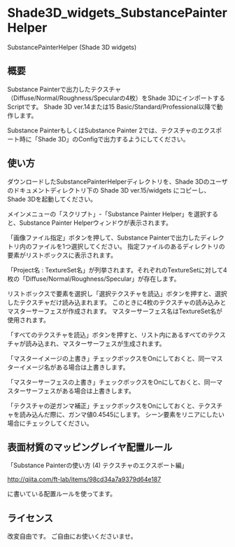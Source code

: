 # Shade3D_widgets_SubstancePainterHelper
SubstancePainterHelper (Shade 3D widgets)

## 概要

Substance Painterで出力したテクスチャ（Diffuse/Normal/Roughness/Specularの4枚）をShade 3DにインポートするScriptです。
Shade 3D ver.14または15 Basic/Standard/Professional以降で動作します。

Substance PainterもしくはSubstance Painter 2では、テクスチャのエクスポート時に「Shade 3D」のConfigで出力するようにしてください。


## 使い方

ダウンロードしたSubstancePainterHelperディレクトリを、Shade 3Dのユーザのドキュメントディレクトリ下の
Shade 3D ver.15/widgets にコピーし、Shade 3Dを起動してください。

メインメニューの「スクリプト」-「Substance Painter Helper」を選択すると、Substance Painter Helperウィンドウが表示されます。

「画像ファイル指定」ボタンを押して、Substance Painterで出力したディレクトリ内のファイルを1つ選択してください。
指定ファイルのあるディレクトリの要素がリストボックスに表示されます。

「Project名 : TextureSet名」が列挙されます。それぞれのTextureSetに対して4枚の「Diffuse/Normal/Roughness/Specular」が存在します。

リストボックスで要素を選択し「選択テクスチャを読込」ボタンを押すと、選択したテクスチャだけ読み込まれます。
このときに4枚のテクスチャの読み込みとマスターサーフェスが作成されます。
マスターサーフェス名はTextureSet名が使用されます。

「すべてのテクスチャを読込」ボタンを押すと、リスト内にあるすべてのテクスチャが読み込まれ、マスターサーフェスが生成されます。

「マスターイメージの上書き」チェックボックスをOnにしておくと、同一マスターイメージ名がある場合は上書きします。

「マスターサーフェスの上書き」チェックボックスをOnにしておくと、同一マスターサーフェスがある場合は上書きします。

「テクスチャの逆ガンマ補正」チェックボックスをOnにしておくと、テクスチャを読み込んだ際に、ガンマ値0.4545にします。
シーン要素をリニアにしたい場合にチェックしてください。

## 表面材質のマッピングレイヤ配置ルール

「Substance Painterの使い方 (4) テクスチャのエクスポート編」

http://qiita.com/ft-lab/items/98cd34a7a9379d64e187

に書いている配置ルールを使ってます。

## ライセンス

改変自由です。
ご自由にお使いくださいませ。






